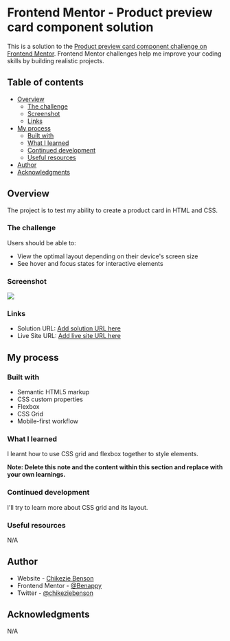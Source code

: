 # Frontend Mentor - Product preview card component solution

This is a solution to the [Product preview card component challenge on Frontend Mentor](https://www.frontendmentor.io/challenges/product-preview-card-component-GO7UmttRfa). Frontend Mentor challenges help me improve your coding skills by building realistic projects.

## Table of contents

- [Overview](#overview)
  - [The challenge](#the-challenge)
  - [Screenshot](#screenshot)
  - [Links](#links)
- [My process](#my-process)
  - [Built with](#built-with)
  - [What I learned](#what-i-learned)
  - [Continued development](#continued-development)
  - [Useful resources](#useful-resources)
- [Author](#author)
- [Acknowledgments](#acknowledgments)

## Overview

The project is to test my ability to create a product card in HTML and CSS.

### The challenge

Users should be able to:

- View the optimal layout depending on their device's screen size
- See hover and focus states for interactive elements

### Screenshot

![](./screenshot.jpg)

### Links

- Solution URL: [Add solution URL here](https://your-solution-url.com)
- Live Site URL: [Add live site URL here](https://your-live-site-url.com)

## My process

### Built with

- Semantic HTML5 markup
- CSS custom properties
- Flexbox
- CSS Grid
- Mobile-first workflow

### What I learned

I learnt how to use CSS grid and flexbox together to style elements.

**Note: Delete this note and the content within this section and replace with your own learnings.**

### Continued development

I'll try to learn more about CSS grid and its layout.

### Useful resources

N/A

## Author

- Website - [Chikezie Benson](https://www.your-site.com)
- Frontend Mentor - [@Benappy](https://www.frontendmentor.io/profile/yourusername)
- Twitter - [@chikeziebenson](https://www.twitter.com/yourusername)

## Acknowledgments

N/A
